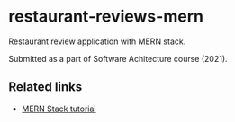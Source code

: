 # restaurant-reviews-mern
Restaurant review application with MERN stack.

Submitted as a part of Software Achitecture course (2021).

## Related links
* [MERN Stack tutorial](https://www.youtube.com/watch?v=mrHNSanmqQ4)
